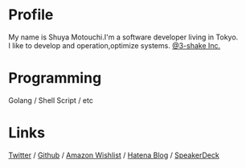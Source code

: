 # Profile
My name is Shuya Motouchi.I'm a software developer living in Tokyo.   
I like to develop and operation,optimize systems. [@3-shake Inc. ](https://3-shake.com/)

# Programming
Golang / Shell Script / etc 

# Links 
 [Twitter](https://twitter.com/nwiizo) / [Github](https://github.com/nwiizo) / [Amazon Wishlist](https://www.amazon.co.jp/registry/wishlist/1R5ZE9A1TGDZJ) / [Hatena Blog](http://syu-m-5151.hatenablog.com/) / [SpeakerDeck](https://speakerdeck.com/nwiizo)
